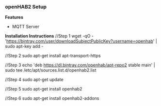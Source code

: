 <h3>openHAB2 Setup</h3>

<b>Features</b>
- MQTT Server

<b>Installation Instructions</b></n>
//Step 1
wget -qO - 'https://bintray.com/user/downloadSubjectPublicKey?username=openhab' | sudo apt-key add -

//Step 2
sudo apt-get install apt-transport-https

//Step 3
echo 'deb https://dl.bintray.com/openhab/apt-repo2 stable main' | sudo tee /etc/apt/sources.list.d/openhab2.list

//Step 4
sudo apt-get update

//Step 5
sudo apt-get install openhab2

//Step 6
sudo apt-get install openhab2-addons

